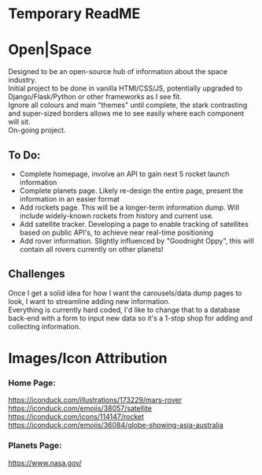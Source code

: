 # Temporary ReadME

# Open|Space

Designed to be an open-source hub of information about the space industry.  
Initial project to be done in vanilla HTMl/CSS/JS, potentially upgraded to Django/Flask/Python or other frameworks as I see fit.  
Ignore all colours and main "themes" until complete, the stark contrasting and super-sized borders allows me to see easily where each component will sit.  
On-going project.

## To Do:

- Complete homepage, involve an API to gain next 5 rocket launch information
- Complete planets page. Likely re-design the entire page, present the information in an easier format
- Add rockets page. This will be a longer-term information dump. Will include widely-known rockets from history and current use.
- Add satellite tracker. Developing a page to enable tracking of satellites based on public API's, to achieve near real-time positioning
- Add rover information. Slightly influenced by "Goodnight Oppy", this will contain all rovers currently on other planets!

## Challenges

Once I get a solid idea for how I want the carousels/data dump pages to look, I want to streamline adding new information.  
Everything is currently hard coded, I'd like to change that to a database back-end with a form to input new data so it's a 1-stop shop for adding and collecting information.

# Images/Icon Attribution

### Home Page:

https://iconduck.com/illustrations/173229/mars-rover  
https://iconduck.com/emojis/38057/satellite  
https://iconduck.com/icons/114147/rocket  
https://iconduck.com/emojis/36084/globe-showing-asia-australia

### Planets Page:

https://www.nasa.gov/
